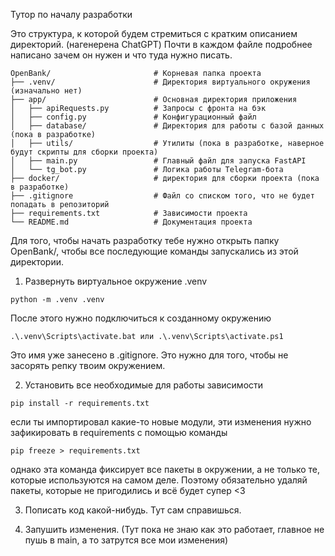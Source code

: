 Тутор по началу разработки

Это структура, к которой будем стремиться с кратким описанием директорий. (нагенерена ChatGPT) 
Почти в каждом файле подробнее написано зачем он нужен и что туда нужно писать.

```
OpenBank/						# Корневая папка проекта
├── .venv/                     	# Директория виртуального окружения (изначально нет)
├── app/                     	# Основная директория приложения
│   ├── apiRequests.py			# Запросы с фронта на бэк
│   ├── config.py            	# Конфигурационный файл
│   ├── database/            	# Директория для работы с базой данных (пока в разработке)
│   ├── utils/               	# Утилиты (пока в разработке, наверное будут скрипты для сборки проекта)
│   ├── main.py              	# Главный файл для запуска FastAPI
│   └── tg_bot.py           	# Логика работы Telegram-бота
├── docker/                     # директория для сборки проекта (пока в разработке)
├── .gitignore         		 	# Файл со списком того, что не будет попадать в репозиторий
├── requirements.txt         	# Зависимости проекта
└── README.md                	# Документация проекта
```

Для того, чтобы начать разработку тебе нужно открыть папку OpenBank/, чтобы все последующие команды запускались из этой директории.

1) Развернуть виртуальное окружение .venv
```
python -m .venv .venv
```
После этого нужно подключиться к созданному окружению
```
.\.venv\Scripts\activate.bat или .\.venv\Scripts\activate.ps1
```
Это имя уже занесено в .gitignore. Это нужно для того, чтобы не засорять репку твоим окружением.

2) Установить все необходимые для работы зависимости 
```
pip install -r requirements.txt
```
если ты импортировал какие-то новые модули, эти изменения нужно зафикировать в requirements с помощью команды
```
pip freeze > requirements.txt
```
однако эта команда фиксирует все пакеты в окружении, а не только те, которые используются на самом деле. Поэтому обязательно удаляй пакеты, которые не пригодились и всё будет супер <3

3) Пописать код какой-нибудь. Тут сам справишься.

4) Запушить изменения. (Тут пока не знаю как это работает, главное не пушь в main, а то затрутся все мои изменения)
